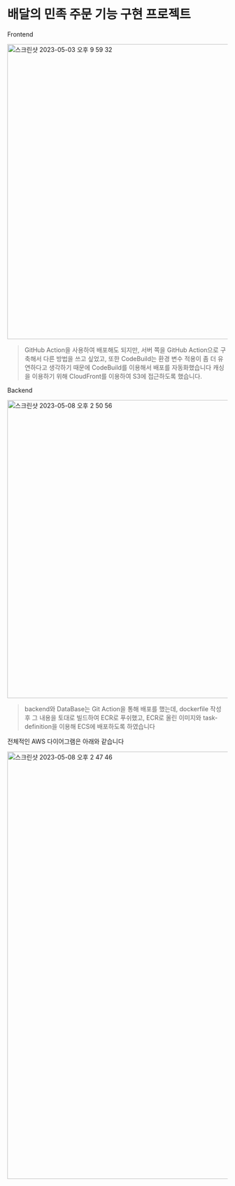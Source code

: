 # 배달의 민족 주문 기능 구현 프로젝트


Frontend

<img width="673" alt="스크린샷 2023-05-03 오후 9 59 32" src="https://user-images.githubusercontent.com/127010049/235923778-fcea06a2-18a8-47b4-bbf2-09b4334f2903.png">
 
 > GitHub Action을 사용하여 배포해도 되지만, 서버 쪽을 GitHub Action으로 구축해서 다른 방법을 쓰고 싶었고, 또한 CodeBuild는 환경 변수 적용이 좀 더 유연하다고 생각하기 때문에 CodeBuild를 이용해서 배포를 자동화했습니다
 > 캐싱을 이용하기 위해 CloudFront를 이용하여 S3에 접근하도록 했습니다.
 
 
Backend

<img width="680" alt="스크린샷 2023-05-08 오후 2 50 56" src="https://user-images.githubusercontent.com/127010049/236744356-685f9e43-88fa-4359-83aa-5edf5e34d506.png">

 > backend와 DataBase는 Git Action을 통해 배포를 했는데, dockerfile 작성 후 그 내용을 토대로 빌드하여 ECR로 푸쉬했고, ECR로 올린 이미지와 task-definition을 이용해 ECS에 배포하도록 하였습니다

 
 전체적인 AWS 다이어그램은 아래와 같습니다
 
<img width="975" alt="스크린샷 2023-05-08 오후 2 47 46" src="https://user-images.githubusercontent.com/127010049/236743934-06d039df-b6fa-44c6-be58-2441d69c225c.png">
